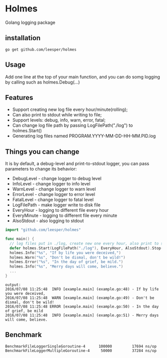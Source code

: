 Holmes
=======

Golang logging package


installation
------------
    go get github.com/leesper/holmes

Usage
-----
Add one line at the top of your main function, and you can do somg logging by calling such as holmes.Debug(...)

Features
-----
* Support creating new log file every hour/minute(rolling);
* Can also print to stdout while writing to file;
* Support levels: debug, info, warn, error, fatal;
* Can change log file path by passing LogFilePath("./log") to holmes.Start()
* Generating log files named PROGRAM.YYYY-MM-DD-HH-MM.PID.log

Things you can change
-----
It is by default, a debug-level and print-to-stdout logger, you can pass parameters to change its behavior:
* DebugLevel - change logger to debug level
* InfoLevel - change logger to info level
* WarnLevel - change logger to warn level
* ErrorLevel - change logger to error level
* FatalLevel - change logger to fatal level
* LogFilePath - make logger write to disk file
* EveryHour - logging to different file every hour
* EveryMinute - logging to different file every minute
* AlsoStdout - also logging to stdout


```go
import "github.com/leesper/holmes"

func main() {
  // log files put in ./log, create new one every hour, also print to stdout
  defer holmes.Start(LogFilePath("./log"), EveryHour, AlsoStdout).Stop()
  holmes.Info("%s", "If by life you were deceived,")
  holmes.Warn("%s", "Don't be dismal, don't be wild!")
  holmes.Error("%s", "In the day of grief, be mild.")
  holmes.Info("%s", "Merry days will come, believe.")
  ...
}
```
```
output:
2016/07/08 11:25:48  INFO [example.main] (example.go:48) - If by life you were deceived,
2016/07/08 11:25:48  WARN [example.main] (example.go:49) - Don't be dismal, don't be wild!
2016/07/08 11:25:48 ERROR [example.main] (example.go:50) - In the day of grief, be mild
2016/07/08 11:25:48  INFO [example.main] (example.go:51) - Merry days will come, believe.
```

Benchmark
-----
```
BenchmarkFileLoggerSingleGoroutine-4  	  100000	     17694 ns/op
BenchmarkFileLoggerMultipleGoroutine-4	   50000	     37284 ns/op
```
